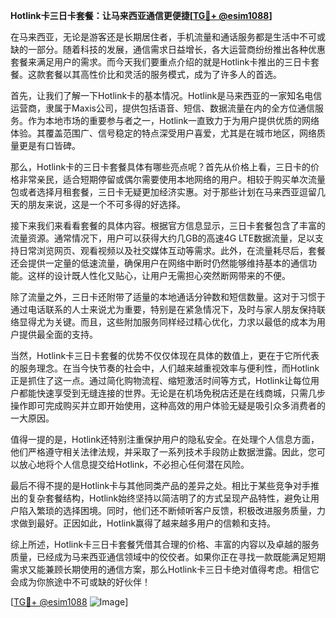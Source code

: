 **Hotlink卡三日卡套餐：让马来西亚通信更便捷[[TG💪+ @esim1088](https://t.me/s/esim1088)]**

在马来西亚，无论是游客还是长期居住者，手机流量和通话服务都是生活中不可或缺的一部分。随着科技的发展，通信需求日益增长，各大运营商纷纷推出各种优惠套餐来满足用户的需求。而今天我们要重点介绍的就是Hotlink卡推出的三日卡套餐。这款套餐以其高性价比和灵活的服务模式，成为了许多人的首选。

首先，让我们了解一下Hotlink卡的基本情况。Hotlink是马来西亚的一家知名电信运营商，隶属于Maxis公司，提供包括语音、短信、数据流量在内的全方位通信服务。作为本地市场的重要参与者之一，Hotlink一直致力于为用户提供优质的网络体验。其覆盖范围广、信号稳定的特点深受用户喜爱，尤其是在城市地区，网络质量更是有口皆碑。

那么，Hotlink卡的三日卡套餐具体有哪些亮点呢？首先从价格上看，三日卡的价格非常亲民，适合短期停留或偶尔需要使用本地网络的用户。相较于购买单次流量包或者选择月租套餐，三日卡无疑更加经济实惠。对于那些计划在马来西亚逗留几天的朋友来说，这是一个不可多得的好选择。

接下来我们来看看套餐的具体内容。根据官方信息显示，三日卡套餐包含了丰富的流量资源。通常情况下，用户可以获得大约几GB的高速4G LTE数据流量，足以支持日常浏览网页、观看视频以及社交媒体互动等需求。此外，在流量耗尽后，套餐还会提供一定量的低速流量，确保用户在网络中断时仍然能够维持基本的通信功能。这样的设计既人性化又贴心，让用户无需担心突然断网带来的不便。

除了流量之外，三日卡还附带了适量的本地通话分钟数和短信数量。这对于习惯于通过电话联系的人士来说尤为重要，特别是在紧急情况下，及时与家人朋友保持联络显得尤为关键。而且，这些附加服务同样经过精心优化，力求以最低的成本为用户提供最全面的支持。

当然，Hotlink卡三日卡套餐的优势不仅仅体现在具体的数值上，更在于它所代表的服务理念。在当今快节奏的社会中，人们越来越重视效率与便利性，而Hotlink正是抓住了这一点。通过简化购物流程、缩短激活时间等方式，Hotlink让每位用户都能快速享受到无缝连接的世界。无论是在机场免税店还是在线商城，只需几步操作即可完成购买并立即开始使用，这种高效的用户体验无疑是吸引众多消费者的一大原因。

值得一提的是，Hotlink还特别注重保护用户的隐私安全。在处理个人信息方面，他们严格遵守相关法律法规，并采取了一系列技术手段防止数据泄露。因此，您可以放心地将个人信息提交给Hotlink，不必担心任何潜在风险。

最后不得不提的是Hotlink卡与其他同类产品的差异之处。相比于某些竞争对手推出的复杂套餐结构，Hotlink始终坚持以简洁明了的方式呈现产品特性，避免让用户陷入繁琐的选择困境。同时，他们还不断倾听客户反馈，积极改进服务质量，力求做到最好。正因如此，Hotlink赢得了越来越多用户的信赖和支持。

综上所述，Hotlink卡三日卡套餐凭借其合理的价格、丰富的内容以及卓越的服务质量，已经成为马来西亚通信领域中的佼佼者。如果你正在寻找一款既能满足短期需求又能兼顾长期使用的通信方案，那么Hotlink卡三日卡绝对值得考虑。相信它会成为你旅途中不可或缺的好伙伴！

[[TG💪+ @esim1088](https://t.me/s/esim1088) ![Image](https://i.postimg.cc/4NQfJmqS/Snipaste-2025-05-13-00-14-12.png)]